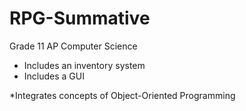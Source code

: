 # RPG-Summative
Grade 11 AP Computer Science
- Includes an inventory system
- Includes a GUI


*Integrates concepts of Object-Oriented Programming
